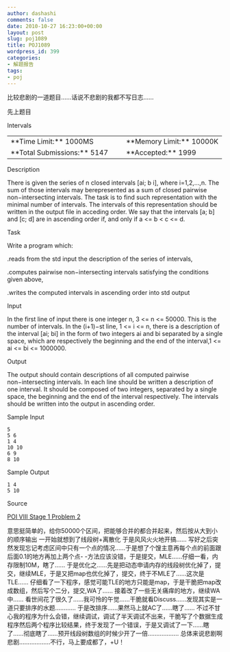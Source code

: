 ```yaml
---
author: dashashi
comments: false
date: 2010-10-27 16:23:00+00:00
layout: post
slug: poj1089
title: POJ1089
wordpress_id: 399
categories:
- 解题报告
tags:
- poj
---
```







比较悲剧的一道题目……话说不悲剧的我都不写日志……

先上题目


Intervals





<table align="center" >
<tbody >
<tr >

<td >**Time Limit:** 1000MS
</td>

<td width="10px" >
</td>

<td >**Memory Limit:** 10000K
</td>
</tr>
<tr >

<td >**Total Submissions:** 5147
</td>

<td width="10px" >
</td>

<td >**Accepted:** 1999
</td>
</tr>
</tbody>
</table>





Description





There
is given the series of n closed intervals [ai; b i], where i=1,2,...,n.
The sum of those intervals may berepresented as a sum of closed
pairwise non−intersecting intervals. The task is to find such
representation with the minimal number of intervals. The intervals of
this representation should be written in the output file in acceding
order. We say that the intervals [a; b] and [c; d] are in ascending
order if, and only if a <= b < c <= d.

Task

Write a program which:

.reads from the std input the description of the series of intervals,

.computes pairwise non−intersecting intervals satisfying the conditions given above,

.writes the computed intervals in ascending order into std output




Input<!-- more -->





In
the first line of input there is one integer n, 3 <= n <= 50000.
This is the number of intervals. In the (i+1)−st line, 1 <= i <=
n, there is a description of the interval [ai; bi] in the form of two
integers ai and bi separated by a single space, which are respectively
the beginning and the end of the interval,1 <= ai <= bi <=
1000000.




Output





The
output should contain descriptions of all computed pairwise
non−intersecting intervals. In each line should be written a description
of one interval. It should be composed of two integers, separated by a
single space, the beginning and the end of the interval respectively.
The intervals should be written into the output in ascending order.




Sample Input




    
    5
    5 6
    1 4
    10 10
    6 9
    8 10




Sample Output




    
    1 4
    5 10




Source





[POI VIII Stage 1 Problem 2](http://poj.org/searchproblem?field=source&key=POI+VIII+Stage+1+Problem+2)

意思挺简单的，给你50000个区间，把能够合并的都合并起来，然后按从大到小的顺序输出
一开始就想到了线段树+离散化
于是风风火火地开搞……
写好之后突然发现忘记考虑区间中只有一个点的情况……于是想了个馊主意再每个点的前面跟后面0.1的地方再加上两个点- -方法应该没错，于是提交，MLE……仔细一看，内存限制10M，瞎了……
于是优化之……先是把动态申请内存的线段树优化掉了，提交，继续MLE，于是又把map也优化掉了，提交，终于不MLE了……这次是TLE……
仔细看了一下程序，感觉可能TLE的地方只能是map，于是干脆把map改成数组，然后写个二分，提交,WA了……
接着改了一些无关痛痒的地方，继续WA中……
看世间花了很久了……我可怜的午觉……干脆就看Discuss……发现其实是一道只要排序的水题…………
于是改排序……果然马上就AC了……瞎了……
不过不甘心我的程序为什么会错，继续调试，调试了半天调试不出来，干脆写了个数据生成程序然后两个程序比较结果，终于发现了一个错误，于是又调试了一下……瞎了……彻底瞎了……预开线段树数组的时候少开了一倍………………
总体来说悲剧啊悲剧………………不行，马上要成都了，+U！






